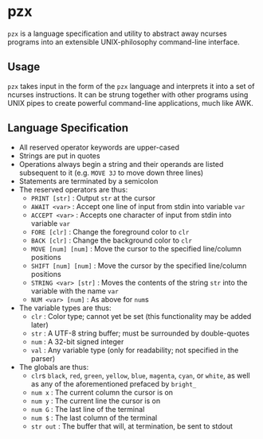 # pzx
`pzx` is a language specification and utility to abstract away ncurses programs into an extensible UNIX-philosophy command-line interface. 

## Usage
`pzx` takes input in the form of the `pzx` language and interprets it into a set of ncurses instructions. It can be strung together with other programs using UNIX pipes to create powerful command-line applications, much like AWK.

## Language Specification
* All reserved operator keywords are upper-cased
* Strings are put in quotes
* Operations always begin a string and their operands are listed subsequent to it (e.g. `MOVE 3J` to move down three lines)
* Statements are terminated by a semicolon
* The reserved operators are thus:
    * `PRINT [str]` : Output `str` at the cursor 
    * `AWAIT <var>` : Accept one line of input from stdin into variable `var`
    * `ACCEPT <var>` : Accepts one character of input from stdin into variable `var`
    * `FORE [clr]` : Change the foreground color to `clr`
    * `BACK [clr]` : Change the background color to `clr`
    * `MOVE [num] [num]` : Move the cursor to the specified line/column positions
    * `SHIFT [num] [num]` : Move the cursor by the specified line/column positions
    * `STRING <var> [str]` : Moves the contents of the string `str` into the variable with the name `var`
    * `NUM <var> [num]` : As above for `num`s
* The variable types are thus:
    * `clr` : Color type; cannot yet be set (this functionality may be added later)
    * `str` : A UTF-8 string buffer; must be surrounded by double-quotes
    * `num` : A 32-bit signed integer
    * `val` : Any variable type (only for readability; not specified in the parser)
* The globals are thus:
    * `clr`s `black`, `red`, `green`, `yellow`, `blue`, `magenta`, `cyan`, or `white`, as well as any of the aforementioned prefaced by `bright_`
    * `num x` : The current column the cursor is on
    * `num y` : The current line the cursor is on
    * `num G` : The last line of the terminal
    * `num $` : The last column of the terminal
    * `str out` : The buffer that will, at termination, be sent to stdout